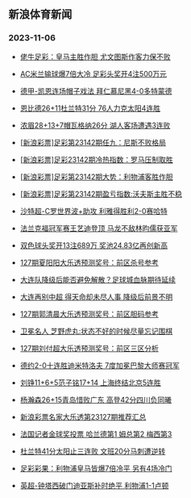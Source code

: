 ## 新浪体育新闻 
### 2023-11-06

+ [佬牛足彩：皇马主胜作胆  尤文图斯作客力保不败](https://sports.sina.com.cn/l/2023-11-05/doc-imztppas4991211.shtml)

+ [AC米兰输球爆7倍大冷 足彩头奖开4注500万元](https://sports.sina.com.cn/l/2023-11-05/doc-imztphuu5102383.shtml)

+ [德甲-凯恩连场帽子戏法 拜仁慕尼黑4-0多特蒙德](https://sports.sina.com.cn/global/germany/2023-11-05/doc-imztphuu5107672.shtml)

+ [恩比德26+11杜兰特31分 76人力克太阳4连胜](https://sports.sina.com.cn/basketball/nba/2023-11-05/doc-imztppau1756436.shtml)

+ [浓眉28+13+7帽瓦格纳26分 湖人客场遭遇3连败](https://sports.sina.com.cn/basketball/nba/2023-11-05/doc-imztppau1773403.shtml)

+ [[新浪彩票]足彩第23142期任九：尼斯不败格局](https://sports.sina.com.cn/l/2023-11-05/doc-imztphuu5103417.shtml)

+ [[新浪彩票]足彩23142期冷热指数：罗马压制取胜](https://sports.sina.com.cn/l/2023-11-05/doc-imztphuw1881059.shtml)

+ [[新浪彩票]足彩第23142期大势：利物浦客胜作胆](https://sports.sina.com.cn/l/2023-11-05/doc-imztphuu5104245.shtml)

+ [[新浪彩票]足彩第23142期盈亏指数:沃夫斯主胜不稳](https://sports.sina.com.cn/l/2023-11-05/doc-imztphuu5103778.shtml)

+ [沙特超-C罗世界波+助攻 利雅得胜利2-0赛哈特](https://sports.sina.com.cn/global/others/2023-11-05/doc-imztppau9456195.shtml)

+ [法兰克福冠军赛王艺迪登顶 马龙不敌林昀儒获亚军](https://sports.sina.com.cn/others/pingpang/2023-11-05/doc-imztquwh4164305.shtml)

+ [双色球头奖开13注689万 奖池24.83亿再创新高](https://sports.sina.com.cn/l/2023-11-05/doc-imztqqqp1584458.shtml)

+ [127期夏阳阳大乐透预测奖号：前区杀号参考](https://sports.sina.com.cn/l/2023-11-05/doc-imztpxsq9268203.shtml)

+ [大连队降级后能否避免解散？足球城血脉期待延续](https://sports.sina.com.cn/china/2023-11-05/doc-imztqqqq8349307.shtml)

+ [大连再别中超 得天命却未尽人事 降级后前景不明](https://sports.sina.com.cn/china/2023-11-05/doc-imztqqqq8358997.shtml)

+ [127期郭清晨大乐透预测奖号：前区胆码参考](https://sports.sina.com.cn/l/2023-11-05/doc-imztpxsq1567605.shtml)

+ [卫冕名人 芝野虎丸:状态不好的时候尽量忘记围棋](https://sports.sina.com.cn/go/2023-11-05/doc-imztppas4998731.shtml)

+ [127期刘付超大乐透预测奖号：前区三区分析](https://sports.sina.com.cn/l/2023-11-05/doc-imztpxss4590976.shtml)

+ [德约2-0十连胜迪米特洛夫 7度加冕巴黎大师赛冠军](https://sports.sina.com.cn/tennis/atp/2023-11-05/doc-imztquwm1476287.shtml)

+ [刘铮11+6+5范子铭17+14 上海终结北京5连胜](https://sports.sina.com.cn/basketball/cba/2023-11-05/doc-imztquwh4149303.shtml)

+ [杨瀚森26+15青岛惜败广东 高登42分四川负同曦](https://sports.sina.com.cn/basketball/cba/2023-11-05/doc-imztqqqq8364619.shtml)

+ [新浪彩票名家大乐透第23127期推荐汇总](https://sports.sina.com.cn/l/2023-11-05/doc-imztqcyn9143400.shtml)

+ [法国记者金球奖投票 哈兰德第1 姆总第2 梅西第3](https://sports.sina.com.cn/global/others/2023-11-05/doc-imztpxsq1559507.shtml)

+ [杜兰特41分太阳止三连败 文班20分马刺遭逆转](https://sports.sina.com.cn/basketball/nba/2023-11-06/doc-imztrrzz1016583.shtml)

+ [足彩彩果：利物浦皇马皆爆7倍冷平 另有4场冷门](https://sports.sina.com.cn/l/2023-11-06/doc-imztrrzz1017826.shtml)

+ [英超-钟塔西破门迪亚斯补时绝平 利物浦1-1卢顿](https://sports.sina.com.cn/g/pl/2023-11-06/doc-imztrrzz1011282.shtml)

